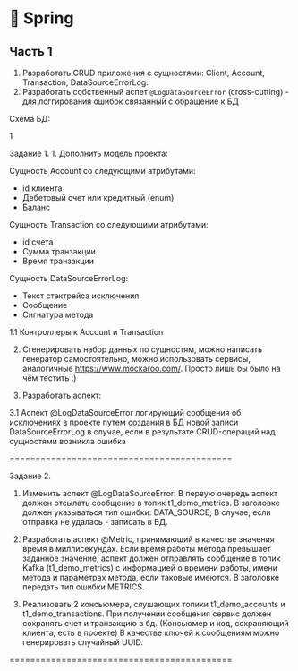 # 🍃 Spring 

## Часть 1
1) Разработать CRUD приложения с сущностями: Client, Account, Transaction, DataSourceErrorLog.
2) Разработать собственный аспет `@LogDataSourceError` (cross-cutting) - для логгирования ошибок связанный с обращение к БД

Схема БД: 




1




Задание 1. 1. Дополнить модель проекта:

 Сущность Account со следующими атрибутами:
 - id клиента
 - Дебетовый счет или кредитный (enum)
 - Баланс

 Сущность Transaction со следующими атрибутами:
 - id счета
- Сумма транзакции
- Время транзакции

 Cущность DataSourceErrorLog:
 - Текст стектрейса исключения
- Сообщение
- Сигнатура метода

 1.1 Контроллеры к Account и Transaction

 2. Сгенерировать набор данных по сущностям, можно написать генератор самостоятельно, можно использовать сервисы, аналогичные https://www.mockaroo.com/. Просто лишь бы было на чём тестить :)

 3. Разработать аспект:

 3.1 Аспект @LogDataSourceError логирующий сообщения об исключениях в проекте путем создания в БД новой записи DataSourceErrorLog в случае, если в результате CRUD-операций над сущностями возникла ошибка



 ===========================================

   Задание 2.

  1. Изменить аспект @LogDataSourceError: В первую очередь аспект должен отсылать
  сообщение в топик t1_demo_metrics. В заголовке должен указываться
  тип ошибки: DATA_SOURCE; В случае, если отправка не удалась - записать в БД.

  2. Разработать аспект @Metric, принимающий в качестве значения время в миллисекундах.
  Если время работы метода превышает заданное значение, аспект должен отправлять
  сообщение в топик Kafka (t1_demo_metrics) c информацией о времени работы,
  имени метода и параметрах метода, если таковые имеются. В заголовке передать тип
  ошибки METRICS.

  3. Реализовать 2 консьюмера, слушающих топики t1_demo_accounts и t1_demo_transactions.
  При получении сообщения сервис должен сохранять счет и транзакцию в бд.
  (Консьюмер и код, сохраняющий клиента, есть в проекте) В качестве ключей к
  сообщениям можно генерировать случайный UUID.


  ===========================================
